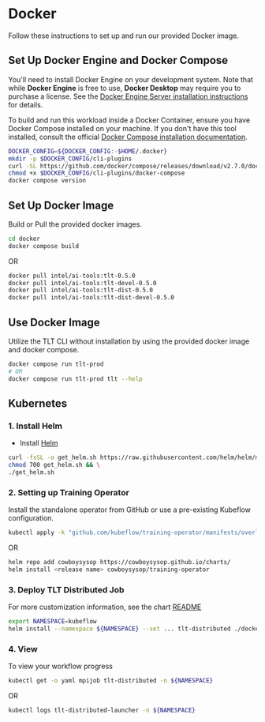 # Docker
Follow these instructions to set up and run our provided Docker image.

## Set Up Docker Engine and Docker Compose
You'll need to install Docker Engine on your development system. Note that while **Docker Engine** is free to use, **Docker Desktop** may require you to purchase a license. See the [Docker Engine Server installation instructions](https://docs.docker.com/engine/install/#server) for details.

To build and run this workload inside a Docker Container, ensure you have Docker Compose installed on your machine. If you don't have this tool installed, consult the official [Docker Compose installation documentation](https://docs.docker.com/compose/install/linux/#install-the-plugin-manually).

```bash
DOCKER_CONFIG=${DOCKER_CONFIG:-$HOME/.docker}
mkdir -p $DOCKER_CONFIG/cli-plugins
curl -SL https://github.com/docker/compose/releases/download/v2.7.0/docker-compose-linux-x86_64 -o $DOCKER_CONFIG/cli-plugins/docker-compose
chmod +x $DOCKER_CONFIG/cli-plugins/docker-compose
docker compose version
```

## Set Up Docker Image
Build or Pull the provided docker images.

```bash
cd docker
docker compose build
```
OR
```bash
docker pull intel/ai-tools:tlt-0.5.0
docker pull intel/ai-tools:tlt-devel-0.5.0
docker pull intel/ai-tools:tlt-dist-0.5.0
docker pull intel/ai-tools:tlt-dist-devel-0.5.0
```

## Use Docker Image
Utilize the TLT CLI without installation by using the provided docker image and docker compose.

```bash
docker compose run tlt-prod
# OR
docker compose run tlt-prod tlt --help
```

## Kubernetes
### 1. Install Helm
- Install [Helm](https://helm.sh/docs/intro/install/)
```bash
curl -fsSL -o get_helm.sh https://raw.githubusercontent.com/helm/helm/main/scripts/get-helm-3 && \
chmod 700 get_helm.sh && \
./get_helm.sh
```
### 2. Setting up Training Operator
Install the standalone operator from GitHub or use a pre-existing Kubeflow configuration.
```bash
kubectl apply -k "github.com/kubeflow/training-operator/manifests/overlays/standalone"
```
OR
```bash
helm repo add cowboysysop https://cowboysysop.github.io/charts/
helm install <release name> cowboysysop/training-operator
```
### 3. Deploy TLT Distributed Job
For more customization information, see the chart [README](./docker/chart/README.md)
```bash
export NAMESPACE=kubeflow
helm install --namespace ${NAMESPACE} --set ... tlt-distributed ./docker/chart
```
### 4. View 
To view your workflow progress
```bash
kubectl get -o yaml mpijob tlt-distributed -n ${NAMESPACE}
```
OR
```bash
kubectl logs tlt-distributed-launcher -n ${NAMESPACE}
```
